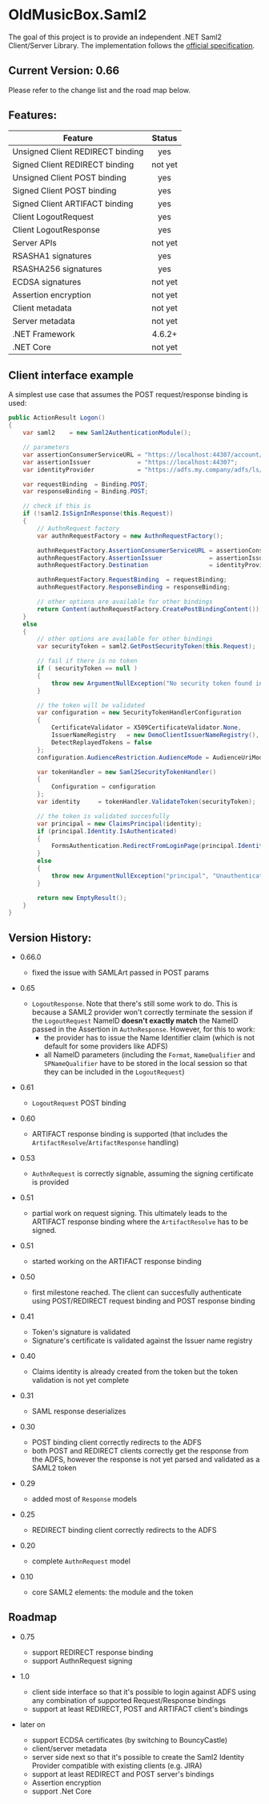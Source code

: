 # OldMusicBox.Saml2

The goal of this project is to provide an independent .NET Saml2 Client/Server Library. The implementation follows the 
[official specification](http://docs.oasis-open.org/security/saml/v2.0/saml-core-2.0-os.pdf).

## Current Version: 0.66

Please refer to the change list and the road map below.

## Features:

|  Feature  | Status |
|----|:---:|
|Unsigned Client REDIRECT binding|yes|
|Signed Client REDIRECT binding|not yet|
|Unsigned Client POST binding|yes|
|Signed Client POST binding|yes|
|Signed Client ARTIFACT binding|yes|
|Client LogoutRequest|yes|
|Client LogoutResponse|yes|
|Server APIs|not yet|
|RSASHA1 signatures|yes|
|RSASHA256 signatures|yes|
|ECDSA signatures|not yet|
|Assertion encryption|not yet|
|Client metadata|not yet|
|Server metadata|not yet|
|.NET Framework|4.6.2+|
|.NET Core|not yet|

## Client interface example

A simplest use case that assumes the POST request/response binding is used:

```C#
public ActionResult Logon()
{
    var saml2    = new Saml2AuthenticationModule();

    // parameters
    var assertionConsumerServiceURL = "https://localhost:44307/account/logon";
    var assertionIssuer             = "https://localhost:44307";
    var identityProvider            = "https://adfs.my.company/adfs/ls/";

    var requestBinding  = Binding.POST;
    var responseBinding = Binding.POST;

    // check if this is 
    if (!saml2.IsSignInResponse(this.Request))
    {
        // AuthnRequest factory
        var authnRequestFactory = new AuthnRequestFactory();

        authnRequestFactory.AssertionConsumerServiceURL = assertionConsumerServiceURL;
        authnRequestFactory.AssertionIssuer             = assertionIssuer;
        authnRequestFactory.Destination                 = identityProvider;

        authnRequestFactory.RequestBinding  = requestBinding;
        authnRequestFactory.ResponseBinding = responseBinding;

        // other options are available for other bindings
        return Content(authnRequestFactory.CreatePostBindingContent());
    }
    else
    {
        // other options are available for other bindings
        var securityToken = saml2.GetPostSecurityToken(this.Request);

        // fail if there is no token
        if ( securityToken == null )
        {
            throw new ArgumentNullException("No security token found in the response accoding to the Response Binding configuration");
        }

        // the token will be validated
        var configuration = new SecurityTokenHandlerConfiguration
        {
            CertificateValidator = X509CertificateValidator.None,
            IssuerNameRegistry   = new DemoClientIssuerNameRegistry(),
            DetectReplayedTokens = false                    
        };
        configuration.AudienceRestriction.AudienceMode = AudienceUriMode.Never;

        var tokenHandler = new Saml2SecurityTokenHandler()
        {
            Configuration = configuration                    
        };
        var identity     = tokenHandler.ValidateToken(securityToken);

        // the token is validated succesfully
        var principal = new ClaimsPrincipal(identity);
        if (principal.Identity.IsAuthenticated)
        {
            FormsAuthentication.RedirectFromLoginPage(principal.Identity.Name, false);
        }
        else
        {
            throw new ArgumentNullException("principal", "Unauthenticated principal returned from token validation");
        }

        return new EmptyResult();
    }
}
```

## Version History:

* 0.66.0

	- fixed the issue with SAMLArt passed in POST params

* 0.65

    - `LogoutResponse`. Note that there's still some work to do. This is because a SAML2 provider won't correctly terminate the session if the `LogoutRequest` NameID **doesn't exactly match** the NameID
    passed in the Assertion in `AuthnResponse`. However, for this to work:
        - the provider has to issue the Name Identifier claim (which is not default for some providers like ADFS)
        - all NameID parameters (including the `Format`, `NameQualifier` and `SPNameQualifier` have to be stored in the local session so that they can be included in the `LogoutRequest`)

* 0.61

    - `LogoutRequest` POST binding

* 0.60

    - ARTIFACT response binding is supported (that includes the
    `ArtifactResolve`/`ArtifactResponse` handling)

* 0.53

    - `AuthnRequest` is correctly signable, assuming the signing 
    certificate is provided

* 0.51

	- partial work on request signing. This ultimately leads to the ARTIFACT response binding where the `ArtifactResolve` has to be signed.

* 0.51

    - started working on the ARTIFACT response binding

* 0.50

    - first milestone reached. The client can succesfully authenticate
    using POST/REDIRECT request binding and POST response binding

* 0.41

    - Token's signature is validated
    - Signature's certificate is validated against the Issuer name registry

* 0.40

    - Claims identity is already created from the token but the token validation is not yet complete    

* 0.31 
    - SAML response deserializes 

* 0.30 
    - POST binding client correctly redirects to the ADFS    
    - both POST and REDIRECT clients correctly get the response from the ADFS, however the response is not yet parsed and validated as a SAML2 token
* 0.29 
    - added most of `Response` models
* 0.25 
    - REDIRECT binding client correctly redirects to the ADFS 
* 0.20 
    - complete `AuthnRequest` model
* 0.10 
    - core SAML2 elements: the module and the token 

## Roadmap

* 0.75 
    - support REDIRECT response binding
    - support AuthnRequest signing

* 1.0 
    * client side interface so that it's possible to login against ADFS using any combination of supported Request/Response bindings
    * support at least REDIRECT, POST and ARTIFACT client's bindings

* later on

    * support ECDSA certificates (by switching to BouncyCastle)
    * client/server metadata
    * server side next so that it's possible to create the Saml2 Identity Provider compatible with existing clients (e.g. JIRA)
    * support at least REDIRECT and POST server's bindings
    * Assertion encryption
    * support .Net Core
